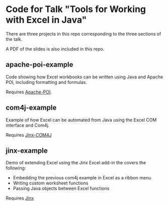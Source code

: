 # Code for Talk "Tools for Working with Excel in Java"

There are three projects in this repo corresponding to the three sections of the talk.

A PDF of the slides is also included in this repo.

## apache-poi-example

Code showing how Excel workbooks can be written using Java and Apache POI, including formatting and formulas.

Requires [Apache-POI](https://poi.apache.org/).

## com4j-example

Example of how Excel can be automated from Java using the Excel COM interface and Com4j.

Requires [Jinx-COM4J](https://github.com/exceljava/jinx-com4j)

## jinx-example

Demo of extending Excel using the Jinx Excel add-in the covers the following:

- Embedding the previous com4j example in Excel as a ribbon menu
- Writing custom worksheet functions
- Passing Java objects between Excel functions

Requires [Jinx](https://exceljava.com)
